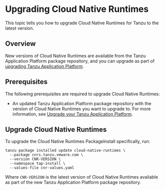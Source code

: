 # Upgrading Cloud Native Runtimes

This topic tells you how to upgrade Cloud Native Runtimes for Tanzu to the latest version.

## <a id='overview'></a> Overview

New versions of Cloud Native Runtimes are available from the Tanzu Application Platform package repository, and you can upgrade as part of [upgrading Tanzu Application Platform](../../../upgrading.hbs.md).

## <a id='prerecs'></a> Prerequisites

The following prerequisites are required to upgrade Cloud Native Runtimes:

- An updated Tanzu Application Platform package repository with the version of Cloud Native Runtimes you want to upgrade to. For more information, see [Upgrade your Tanzu Application Platform](../../../upgrading.hbs.md).

## <a id='upgrade-cnrs'></a> Upgrade Cloud Native Runtimes

To upgrade the Cloud Native Runtimes PackageInstall specifically, run:

```console
tanzu package installed update cloud-native-runtimes \
  --package cnrs.tanzu.vmware.com \
  --version CNR-VERSION \
  --namespace tap-install \
  --values-file cnr-values.yaml
```

Where `CNR-VERSION` is the latest version of Cloud Native Runtimes available as part of the new Tanzu Application Platform package repository.
